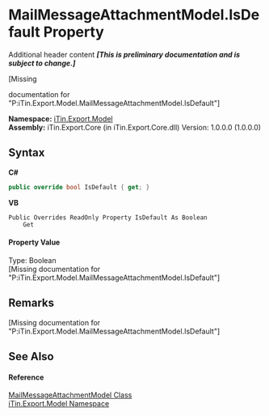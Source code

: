 # MailMessageAttachmentModel.IsDefault Property 
Additional header content _**\[This is preliminary documentation and is subject to change.\]**_

\[Missing <summary> documentation for "P:iTin.Export.Model.MailMessageAttachmentModel.IsDefault"\]

**Namespace:**&nbsp;<a href="ef57ffcc-e95e-b212-5a46-9aa6f5a3511f">iTin.Export.Model</a><br />**Assembly:**&nbsp;iTin.Export.Core (in iTin.Export.Core.dll) Version: 1.0.0.0 (1.0.0.0)

## Syntax

**C#**<br />
``` C#
public override bool IsDefault { get; }
```

**VB**<br />
``` VB
Public Overrides ReadOnly Property IsDefault As Boolean
	Get
```


#### Property Value
Type: Boolean<br />\[Missing <value> documentation for "P:iTin.Export.Model.MailMessageAttachmentModel.IsDefault"\]

## Remarks
\[Missing <remarks> documentation for "P:iTin.Export.Model.MailMessageAttachmentModel.IsDefault"\]

## See Also


#### Reference
<a href="49cc7504-5e04-f686-6339-8189ba84f822">MailMessageAttachmentModel Class</a><br /><a href="ef57ffcc-e95e-b212-5a46-9aa6f5a3511f">iTin.Export.Model Namespace</a><br />